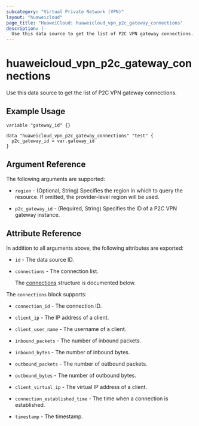 ```yaml
---
subcategory: "Virtual Private Network (VPN)"
layout: "huaweicloud"
page_title: "HuaweiCloud: huaweicloud_vpn_p2c_gateway_connections"
description: |-
  Use this data source to get the list of P2C VPN gateway connections.
---
```


# huaweicloud_vpn_p2c_gateway_connections

Use this data source to get the list of P2C VPN gateway connections.

## Example Usage

```hcl
variable "gateway_id" {}

data "huaweicloud_vpn_p2c_gateway_connections" "test" {
  p2c_gateway_id = var.gateway_id
}
```

## Argument Reference

The following arguments are supported:

* `region` - (Optional, String) Specifies the region in which to query the resource.
  If omitted, the provider-level region will be used.

* `p2c_gateway_id` - (Required, String) Specifies the ID of a P2C VPN gateway instance.

## Attribute Reference

In addition to all arguments above, the following attributes are exported:

* `id` - The data source ID.

* `connections` - The connection list.

  The [connections](#connections_struct) structure is documented below.

<a name="connections_struct"></a>
The `connections` block supports:

* `connection_id` - The connection ID.

* `client_ip` - The IP address of a client.

* `client_user_name` - The username of a client.

* `inbound_packets` - The number of inbound packets.

* `inbound_bytes` - The number of inbound bytes.

* `outbound_packets` - The number of outbound packets.

* `outbound_bytes` - The number of outbound bytes.

* `client_virtual_ip` - The virtual IP address of a client.

* `connection_established_time` - The time when a connection is established.

* `timestamp` - The timestamp.
